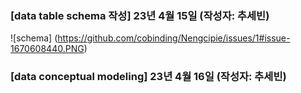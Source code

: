 
### [data table schema 작성] 23년 4월 15일 (작성자: 추세빈)
![schema] (https://github.com/cobinding/Nengcipie/issues/1#issue-1670608440.PNG)
### [data conceptual modeling] 23년 4월 16일 (작성자: 추세빈)
